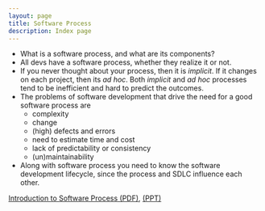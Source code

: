 ```yaml
---
layout: page
title: Software Process
description: Index page
---
```


* What is a software process, and what are its components?
* All devs have a software process, whether they realize it or not.
* If you never thought about your process, then it is *implicit*.  If it changes on each project, then its *ad hoc*.  Both *implicit* and *ad hoc* processes tend to be inefficient and hard to predict the outcomes. 
* The problems of software development that drive the need for a good software process are
  - complexity
  - change
  - (high) defects and errors
  - need to estimate time and cost
  - lack of predictability or consistency
  - (un)maintainability
* Along with software process you need to know the software development lifecycle, since the process and SDLC influence each other.

[Introduction to Software Process (PDF)](Introduction-software-process.pdf),
[(PPT)](Introduction-software-process.ppt)